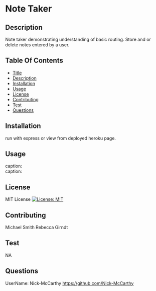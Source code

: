 # Note Taker
 ## Description 
 Note taker demonstrating understanding of basic routing. Store and or delete notes entered by a user.
 ## Table Of Contents 
 - [Title](#title) 
 - [Description](#description) 
 - [Installation](#installation) 
 - [Usage](#usage) 
 - [License](#license) 
 - [Contributing](#contributing) 
 - [Test](#test) 
 - [Questions](#questions) 
 ## Installation 
 run with express or view from deployed heroku page.
 
 ## Usage 
 
 caption: 
<br>
![<img src=".jpg" width="250"/>](images/.jpg)
<br>
caption: 
<br>
![<img src=".jpg" width="250"/>](images/.jpg)

 ## License 
 MIT License 
 [![License: MIT](https://img.shields.io/badge/License-MIT-yellow.svg)](https://opensource.org/licenses/MIT) 
 ## Contributing 
 Michael Smith 
 Rebecca Girndt
 ## Test 
 NA 
 ## Questions 
 UserName: Nick-McCarthy 
 https://github.com/Nick-McCarthy

